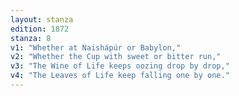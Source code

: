 ```yaml
---
layout: stanza
edition: 1872
stanza: 8
v1: "Whether at Naishápúr or Babylon,"
v2: "Whether the Cup with sweet or bitter run,"
v3: "The Wine of Life keeps oozing drop by drop,"
v4: "The Leaves of Life keep falling one by one."
---
```

